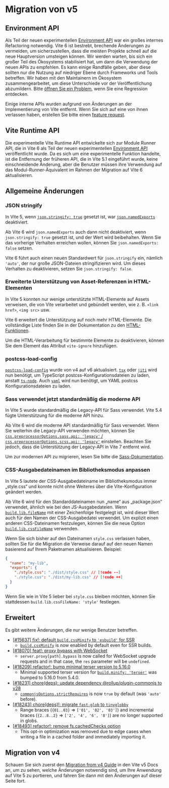 # Migration von v5

## Environment API

Als Teil der neuen experimentellen [Environment API](/guide/api-environment.md) war ein großes internes Refactoring notwendig. Vite 6 ist bestrebt, brechende Änderungen zu vermeiden, um sicherzustellen, dass die meisten Projekte schnell auf die neue Hauptversion umsteigen können. Wir werden warten, bis sich ein großer Teil des Ökosystems stabilisiert hat, um dann die Verwendung der neuen APIs zu empfehlen. Es kann einige Randfälle geben, aber diese sollten nur die Nutzung auf niedriger Ebene durch Frameworks und Tools betreffen. Wir haben mit den Maintainern im Ökosystem zusammengearbeitet, um diese Unterschiede vor der Veröffentlichung abzumildern. Bitte [öffnen Sie ein Problem](https://github.com/vitejs/vite/issues/new?assignees=&labels=pending+triage&projects=&template=bug_report.yml), wenn Sie eine Regression entdecken.

Einige interne APIs wurden aufgrund von Änderungen an der Implementierung von Vite entfernt. Wenn Sie sich auf eine von ihnen verlassen haben, erstellen Sie bitte einen [feature request](https://github.com/vitejs/vite/issues/new?assignees=&labels=enhancement%3A+pending+triage&projects=&template=feature_request.yml).

## Vite Runtime API

Die experimentelle Vite Runtime API entwickelte sich zur Module Runner API, die in Vite 6 als Teil der neuen experimentellen [Environment API](/guide/api-environment) veröffentlicht wurde. Da es sich um eine experimentelle Funktion handelte, ist die Entfernung der früheren API, die in Vite 5.1 eingeführt wurde, keine einschneidende Änderung, aber die Benutzer müssen ihre Verwendung auf das Modul-Runner-Äquivalent im Rahmen der Migration auf Vite 6 aktualisieren.

## Allgemeine Änderungen

### JSON stringify

In Vite 5, wenn [`json.stringify: true`](/config/shared-options#json-stringify) gesetzt ist, war [`json.namedExports`](/config/shared-options#json-namedexports) deaktiviert.

Ab Vite 6 wird `json.namedExports` auch dann nicht deaktiviert, wenn `json.stringify: true` gesetzt ist, und der Wert wird beibehalten. Wenn Sie das vorherige Verhalten erreichen wollen, können Sie `json.namedExports: false` setzen.

Vite 6 führt auch einen neuen Standardwert für `json.stringify` ein, nämlich `'auto'`, der nur große JSON-Dateien stringifizieren wird. Um dieses Verhalten zu deaktivieren, setzen Sie `json.stringify: false`.

### Erweiterte Unterstützung von Asset-Referenzen in HTML-Elementen

In Vite 5 konnten nur wenige unterstützte HTML-Elemente auf Assets verweisen, die von Vite verarbeitet und gebündelt werden, wie z. B. `<link href>`, `<img src>` usw.

Vite 6 erweitert die Unterstützung auf noch mehr HTML-Elemente. Die vollständige Liste finden Sie in der Dokumentation zu den [HTML-Funktionen](/guide/features.html#html).

Um die HTML-Verarbeitung für bestimmte Elemente zu deaktivieren, können Sie dem Element das Attribut `vite-ignore` hinzufügen.

### postcss-load-config

[`postcss-load-config`](https://npmjs.com/package/postcss-load-config) wurde von v4 auf v6 aktualisiert. [`tsx`](https://www.npmjs.com/package/tsx) oder [`jiti`](https://www.npmjs.com/package/jiti) wird nun benötigt, um TypeScript postcss-Konfigurationsdateien zu laden, anstatt [`ts-node`](https://www.npmjs.com/package/ts-node). Auch [`yaml`](https://www.npmjs.com/package/yaml) wird nun benötigt, um YAML postcss Konfigurationsdateien zu laden.

### Sass verwendet jetzt standardmäßig die moderne API

In Vite 5 wurde standardmäßig die Legacy-API für Sass verwendet. Vite 5.4 fügte Unterstützung für die moderne API hinzu.

Ab Vite 6 wird die moderne API standardmäßig für Sass verwendet. Wenn Sie weiterhin die Legacy-API verwenden möchten, können Sie [`css.preprocessorOptions.sass.api: 'legacy'` / `css.preprocessorOptions.scss.api: 'legacy'`](/config/shared-options#css-preprocessoroptions) einstellen. Beachten Sie jedoch, dass die Unterstützung der Legacy-API in Vite 7 entfernt wird.

Um zur modernen API zu migrieren, lesen Sie bitte die [Sass-Dokumentation](https://sass-lang.com/documentation/breaking-changes/legacy-js-api/).

### CSS-Ausgabedateinamen im Bibliotheksmodus anpassen

In Vite 5 lautete der CSS-Ausgabedateiname im Bibliotheksmodus immer „style.css“ und konnte nicht ohne Weiteres über die Vite-Konfiguration geändert werden.

Ab Vite 6 wird für den Standarddateinamen nun „name“ aus „package.json“ verwendet, ähnlich wie bei den JS-Ausgabedateien. Wenn [`build.lib.fileName`](/config/build-options.md#build-lib) mit einer Zeichenfolge festgelegt ist, wird dieser Wert auch für den Namen der CSS-Ausgabedatei verwendet. Um explizit einen anderen CSS-Dateinamen festzulegen, können Sie die neue Option [`build.lib.cssFileName`](/config/build-options.md#build-lib) verwenden.

Wenn Sie sich bisher auf den Dateinamen `style.css` verlassen haben, sollten Sie für die Migration die Verweise darauf auf den neuen Namen basierend auf Ihrem Paketnamen aktualisieren. Beispiel:

```json [package.json]
{
  "name": "my-lib",
  "exports": {
    "./style.css": "./dist/style.css" // [!code --]
    "./style.css": "./dist/my-lib.css" // [!code ++]
  }
}
```

Wenn Sie wie in Vite 5 lieber bei `style.css` bleiben möchten, können Sie stattdessen `build.lib.cssFileName: 'style'` festlegen.

## Erweitert

Es gibt weitere Änderungen, die nur wenige Benutzer betreffen.

- [[#15637] fix!: default `build.cssMinify` to `'esbuild'` for SSR](https://github.com/vitejs/vite/pull/15637)
  - [`build.cssMinify`](/config/build-options#build-cssminify) is now enabled by default even for SSR builds.
- [[#18070] feat!: proxy bypass with WebSocket](https://github.com/vitejs/vite/pull/18070)
  - `server.proxy[path].bypass` is now called for WebSocket upgrade requests and in that case, the `res` parameter will be `undefined`.
- [[#18209] refactor!: bump minimal terser version to 5.16.0](https://github.com/vitejs/vite/pull/18209)
  - Minimal supported terser version for [`build.minify: 'terser'`](/config/build-options#build-minify) was bumped to 5.16.0 from 5.4.0.
- [[#18231] chore(deps): update dependency @rollup/plugin-commonjs to v28](https://github.com/vitejs/vite/pull/18231)
  - [`commonjsOptions.strictRequires`](https://github.com/rollup/plugins/blob/master/packages/commonjs/README.md#strictrequires) is now `true` by default (was `'auto'` before).
- [[#18243] chore(deps)!: migrate `fast-glob` to `tinyglobby`](https://github.com/vitejs/vite/pull/18243)
  - Range braces (`{01..03}` ⇒ `['01', '02', '03']`) and incremental braces (`{2..8..2}` ⇒ `['2', '4', '6', '8']`) are no longer supported in globs.
- [[#18493] refactor!: remove fs.cachedChecks option](https://github.com/vitejs/vite/pull/18493)
  - This opt-in optimization was removed due to edge cases when writing a file in a cached folder and immediately importing it.

## Migration von v4

Schauen Sie sich zuerst den [Migration from v4 Guide](https://v5.vite.dev/guide/migration.html) in den Vite v5 Docs an, um zu sehen, welche Änderungen notwendig sind, um Ihre Anwendung auf Vite 5 zu portieren, und fahren Sie dann mit den Änderungen auf dieser Seite fort.

